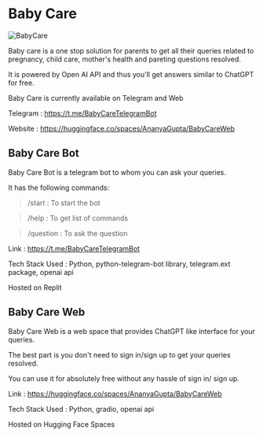 # Baby Care
![BabyCare](https://user-images.githubusercontent.com/90386813/212526112-30b7bdf3-a7d4-43b6-bb7b-c1592823904d.gif)

Baby care is a one stop solution for parents to get all their queries related to pregnancy, child care, mother's health and pareting questions resolved.

It is powered by Open AI API and thus you'll get answers similar to ChatGPT for free.

Baby Care is currently available on Telegram and Web

Telegram : https://t.me/BabyCareTelegramBot

Website : https://huggingface.co/spaces/AnanyaGupta/BabyCareWeb

## Baby Care Bot
Baby Care Bot is a telegram bot to whom you can ask your queries.

It has the following commands:

> /start : To start the bot

> /help : To get list of commands

> /question : To ask the question

Link : https://t.me/BabyCareTelegramBot

Tech Stack Used : Python, python-telegram-bot library, telegram.ext package, openai api

Hosted on Replit

## Baby Care Web
Baby Care Web is a web space that provides ChatGPT like interface for your queries.

The best part is you don't need to sign in/sign up to get your queries resolved.

You can use it for absolutely free without any hassle of sign in/ sign up.

Link : https://huggingface.co/spaces/AnanyaGupta/BabyCareWeb

Tech Stack Used : Python, gradio, openai api

Hosted on Hugging Face Spaces
